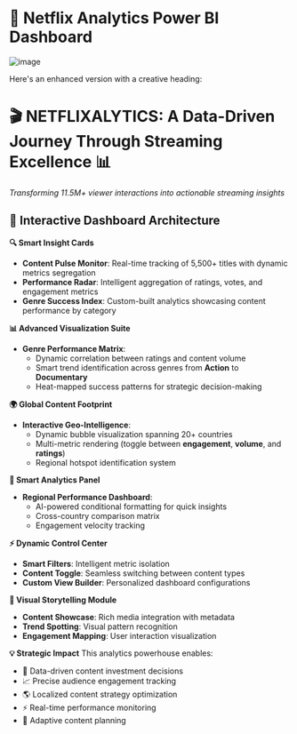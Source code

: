 # **🎥 Netflix Analytics Power BI Dashboard**  

![image](https://github.com/user-attachments/assets/396b1d6b-c22a-4949-a9a1-32cfcc41cd9a)

Here's an enhanced version with a creative heading:

# 🎬 NETFLIXALYTICS: A Data-Driven Journey Through Streaming Excellence 📊

*Transforming 11.5M+ viewer interactions into actionable streaming insights*

## 🎯 Interactive Dashboard Architecture

**🔍 Smart Insight Cards**
* **Content Pulse Monitor**: Real-time tracking of 5,500+ titles with dynamic metrics segregation
* **Performance Radar**: Intelligent aggregation of ratings, votes, and engagement metrics
* **Genre Success Index**: Custom-built analytics showcasing content performance by category

**📊 Advanced Visualization Suite**
* **Genre Performance Matrix**:
   * Dynamic correlation between ratings and content volume
   * Smart trend identification across genres from **Action** to **Documentary**
   * Heat-mapped success patterns for strategic decision-making

**🌍 Global Content Footprint**
* **Interactive Geo-Intelligence**:
   * Dynamic bubble visualization spanning 20+ countries
   * Multi-metric rendering (toggle between **engagement**, **volume**, and **ratings**)
   * Regional hotspot identification system

**🎲 Smart Analytics Panel**
* **Regional Performance Dashboard**:
   * AI-powered conditional formatting for quick insights
   * Cross-country comparison matrix
   * Engagement velocity tracking

**⚡ Dynamic Control Center**
* **Smart Filters**: Intelligent metric isolation
* **Content Toggle**: Seamless switching between content types
* **Custom View Builder**: Personalized dashboard configurations

**🎨 Visual Storytelling Module**
* **Content Showcase**: Rich media integration with metadata
* **Trend Spotting**: Visual pattern recognition
* **Engagement Mapping**: User interaction visualization

**💡 Strategic Impact**
This analytics powerhouse enables:
* 🎯 Data-driven content investment decisions
* 📈 Precise audience engagement tracking
* 🌎 Localized content strategy optimization
* ⚡ Real-time performance monitoring
* 🔄 Adaptive content planning
